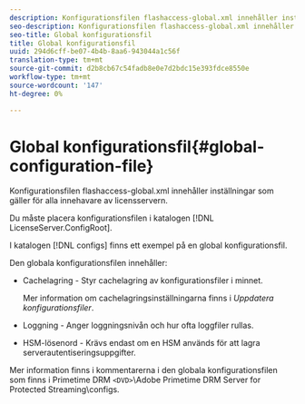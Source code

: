 ```yaml
---
description: Konfigurationsfilen flashaccess-global.xml innehåller inställningar som gäller för alla innehavare av licensservern.
seo-description: Konfigurationsfilen flashaccess-global.xml innehåller inställningar som gäller för alla innehavare av licensservern.
seo-title: Global konfigurationsfil
title: Global konfigurationsfil
uuid: 294d6cff-be07-4b4b-8aa6-943044a1c56f
translation-type: tm+mt
source-git-commit: d2b8cb67c54fadb8e0e7d2bdc15e393fdce8550e
workflow-type: tm+mt
source-wordcount: '147'
ht-degree: 0%

---
```



# Global konfigurationsfil{#global-configuration-file}

Konfigurationsfilen flashaccess-global.xml innehåller inställningar som gäller för alla innehavare av licensservern.

Du måste placera konfigurationsfilen i katalogen [!DNL LicenseServer.ConfigRoot].

I katalogen [!DNL configs] finns ett exempel på en global konfigurationsfil.

Den globala konfigurationsfilen innehåller:

* Cachelagring - Styr cachelagring av konfigurationsfiler i minnet.

   Mer information om cachelagringsinställningarna finns i *Uppdatera konfigurationsfiler*.
* Loggning - Anger loggningsnivån och hur ofta loggfiler rullas.
* HSM-lösenord - Krävs endast om en HSM används för att lagra serverautentiseringsuppgifter.

Mer information finns i kommentarerna i den globala konfigurationsfilen som finns i Primetime DRM `<DVD>`\Adobe Primetime DRM Server for Protected Streaming\configs.
